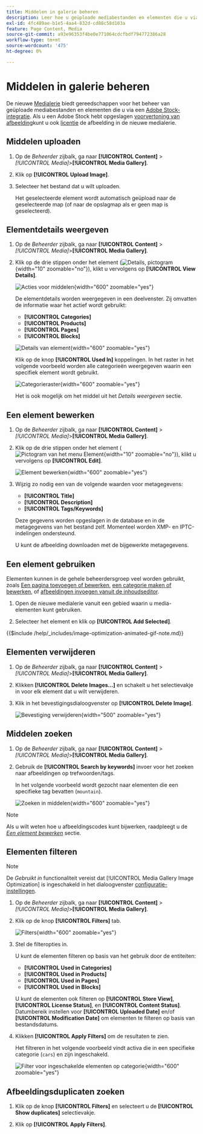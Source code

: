 ```yaml
---
title: Middelen in galerie beheren
description: Leer hoe u geüploade mediabestanden en elementen die u via Adobe Stock-integratie aanschaft, beheert.
exl-id: 4fc489ae-b1e5-4aa4-832d-cd88c58d103a
feature: Page Content, Media
source-git-commit: a93e96353f4be0e771064cdcfbdf794772386a28
workflow-type: tm+mt
source-wordcount: '475'
ht-degree: 0%

---
```


# Middelen in galerie beheren

De nieuwe [Medialerie](media-gallery.md) biedt gereedschappen voor het beheer van geüploade mediabestanden en elementen die u via een [Adobe Stock-integratie](adobe-stock.md). Als u een Adobe Stock hebt opgeslagen [voorvertoning van afbeelding](adobe-stock-save-preview.md)kunt u ook [licentie](adobe-stock-license-image.md) de afbeelding in de nieuwe medialerie.

## Middelen uploaden

1. Op de _Beheerder_ zijbalk, ga naar **[!UICONTROL Content]** > _[!UICONTROL Media]_>**[!UICONTROL Media Gallery]**.

1. Klik op **[!UICONTROL Upload Image]**.

1. Selecteer het bestand dat u wilt uploaden.

   Het geselecteerde element wordt automatisch geüpload naar de geselecteerde map (of naar de opslagmap als er geen map is geselecteerd).

## Elementdetails weergeven

1. Op de _Beheerder_ zijbalk, ga naar **[!UICONTROL Content]** > _[!UICONTROL Media]_>**[!UICONTROL Media Gallery]**.

1. Klik op de drie stippen onder het element (![Details, pictogram](./assets/media-gallery-asset-menu-icon.png){width="10" zoomable="no"}), klikt u vervolgens op **[!UICONTROL View Details]**.

   ![Acties voor middelen](./assets/media-gallery-asset-actions.png){width="600" zoomable="yes"}

   De elementdetails worden weergegeven in een deelvenster. Zij omvatten de informatie waar het actief wordt gebruikt:

   - **[!UICONTROL Categories]**
   - **[!UICONTROL Products]**
   - **[!UICONTROL Pages]**
   - **[!UICONTROL Blocks]**

   ![Details van element](./assets/media-gallery-asset-details.png){width="600" zoomable="yes"}

   Klik op de knop **[!UICONTROL Used In]** koppelingen. In het raster in het volgende voorbeeld worden alle categorieën weergegeven waarin een specifiek element wordt gebruikt.

   ![Categorieraster](./assets/media-gallery-asset-categories.png){width="600" zoomable="yes"}

   Het is ook mogelijk om het middel uit het _Details weergeven_ sectie.

## Een element bewerken

1. Op de _Beheerder_ zijbalk, ga naar **[!UICONTROL Content]** > _[!UICONTROL Media]_>**[!UICONTROL Media Gallery]**.

1. Klik op de drie stippen onder het element (![Pictogram van het menu Element](./assets/media-gallery-asset-menu-icon.png){width="10" zoomable="no"}), klikt u vervolgens op **[!UICONTROL Edit]**.

   ![Element bewerken](./assets/media-gallery-edit-asset.png){width="600" zoomable="yes"}

1. Wijzig zo nodig een van de volgende waarden voor metagegevens:

   - **[!UICONTROL Title]**
   - **[!UICONTROL Description]**
   - **[!UICONTROL Tags/Keywords]**

   Deze gegevens worden opgeslagen in de database en in de metagegevens van het bestand zelf. Momenteel worden XMP- en IPTC-indelingen ondersteund.

   U kunt de afbeelding downloaden met de bijgewerkte metagegevens.

## Een element gebruiken

Elementen kunnen in de gehele beheerdersgroep veel worden gebruikt, zoals [Een pagina toevoegen of bewerken](page-add.md), [een categorie maken of bewerken](../catalog/category-create.md), of [afbeeldingen invoegen vanuit de inhoudseditor](editor-insert-image.md).

1. Open de nieuwe medialerie vanuit een gebied waarin u media-elementen kunt gebruiken.

1. Selecteer het element en klik op **[!UICONTROL Add Selected]**.

{{$include /help/_includes/image-optimization-animated-gif-note.md}}

## Elementen verwijderen

1. Op de _Beheerder_ zijbalk, ga naar **[!UICONTROL Content]** > _[!UICONTROL Media]_>**[!UICONTROL Media Gallery]**.

1. Klikken **[!UICONTROL Delete Images...]** en schakelt u het selectievakje in voor elk element dat u wilt verwijderen.

1. Klik in het bevestigingsdialoogvenster op **[!UICONTROL Delete Image]**.

   ![Bevestiging verwijderen](./assets/media-gallery-bulk-delete-confirm.png){width="500" zoomable="yes"}

## Middelen zoeken

1. Op de _Beheerder_ zijbalk, ga naar **[!UICONTROL Content]** > _[!UICONTROL Media]_>**[!UICONTROL Media Gallery]**.

1. Gebruik de **[!UICONTROL Search by keywords]** invoer voor het zoeken naar afbeeldingen op trefwoorden/tags.

   In het volgende voorbeeld wordt gezocht naar elementen die een specifieke tag bevatten (`mountain`).

   ![Zoeken in middelen](./assets/media-gallery-asset-search.png){width="600" zoomable="yes"}

>[!NOTE]
>
>Als u wilt weten hoe u afbeeldingscodes kunt bijwerken, raadpleegt u de _[Een element bewerken](#edit-an-asset)_ sectie.

## Elementen filteren

>[!NOTE]
>
>De _Gebruikt in_ functionaliteit vereist dat [!UICONTROL Media Gallery Image Optimization] is ingeschakeld in het dialoogvenster [configuratie-instellingen](media-gallery-image-optimization.md).

1. Op de _Beheerder_ zijbalk, ga naar **[!UICONTROL Content]** > _[!UICONTROL Media]_>**[!UICONTROL Media Gallery]**.

1. Klik op de knop **[!UICONTROL Filters]** tab.

   ![Filters](./assets/media-gallery-filters.png){width="600" zoomable="yes"}

1. Stel de filteropties in.

   U kunt de elementen filteren op basis van het gebruik door de entiteiten:

   - **[!UICONTROL Used in Categories]**
   - **[!UICONTROL Used in Products]**
   - **[!UICONTROL Used in Pages]**
   - **[!UICONTROL Used in Blocks]**

   U kunt de elementen ook filteren op **[!UICONTROL Store View]**, **[!UICONTROL License Status]**, en **[!UICONTROL Content Status]**. Datumbereik instellen voor **[!UICONTROL Uploaded Date]** en/of **[!UICONTROL Modification Date]** om elementen te filteren op basis van bestandsdatums.

1. Klikken **[!UICONTROL Apply Filters]** om de resultaten te zien.

   Het filtreren in het volgende voorbeeld vindt activa die in een specifieke categorie (`cars`) en zijn ingeschakeld.

   ![Filter voor ingeschakelde elementen op categorie](./assets/media-gallery-filter-by-category.png){width="600" zoomable="yes"}

## Afbeeldingsduplicaten zoeken

1. Klik op de knop **[!UICONTROL Filters]** en selecteert u de **[!UICONTROL Show duplicates]** selectievakje.

1. Klik op **[!UICONTROL Apply Filters]**.
